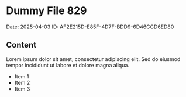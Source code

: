 # Dummy File 829

Date: 2025-04-03
ID: AF2E215D-E85F-4D7F-BDD9-6D46CCD6ED80

## Content

Lorem ipsum dolor sit amet, consectetur adipiscing elit.
Sed do eiusmod tempor incididunt ut labore et dolore magna aliqua.

* Item 1
* Item 2
* Item 3
